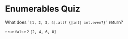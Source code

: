 # Enumerables Quiz

<quiz>
  <question>
      <p>What does <code>`[1, 2, 3, 4].all? {|int| int.even?}`</code> return?</p>
      <answer><code>true</code></answer>
      <answer correct><code>false</code></answer>
      <answer><code>2</code></answer>
      <answer><code>[2, 4, 6, 8]</code></answer>
      <explanation></explanation>
  </question>
</quiz>
